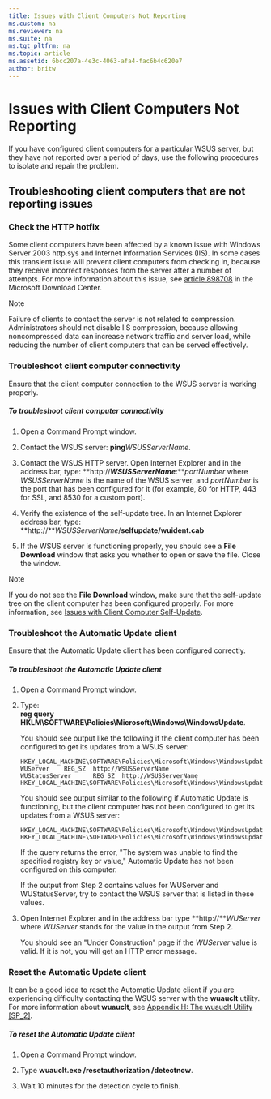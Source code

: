 ```yaml
---
title: Issues with Client Computers Not Reporting
ms.custom: na
ms.reviewer: na
ms.suite: na
ms.tgt_pltfrm: na
ms.topic: article
ms.assetid: 6bcc207a-4e3c-4063-afa4-fac6b4c620e7
author: britw
---
```

# Issues with Client Computers Not Reporting
If you have configured client computers for a particular WSUS server, but they have not reported over a period of days, use the following procedures to isolate and repair the problem.  
  
## Troubleshooting client computers that are not reporting issues  
  
### Check the HTTP hotfix  
Some client computers have been affected by a known issue with Windows Server 2003 http.sys and Internet Information Services \(IIS\). In some cases this transient issue will prevent client computers from checking in, because they receive incorrect responses from the server after a number of attempts. For more information about this issue, see [article 898708](http://go.microsoft.com/fwlink/?LinkId=80715) in the Microsoft Download Center.  
  
> [!NOTE]  
> Failure of clients to contact the server is not related to compression. Administrators should not disable IIS compression, because allowing noncompressed data can increase network traffic and server load, while reducing the number of client computers that can be served effectively.  
  
### Troubleshoot client computer connectivity  
Ensure that the client computer connection to the WSUS server is working properly.  
  
##### To troubleshoot client computer connectivity  
  
1.  Open a Command Prompt window.  
  
2.  Contact the WSUS server: **ping***WSUSServerName*.  
  
3.  Contact the WSUS HTTP server. Open Internet Explorer and in the address bar, type: **http:\/\/***WSUSServerName***:***portNumber* where *WSUSServerName* is the name of the WSUS server, and *portNumber* is the port that has been configured for it \(for example, 80 for HTTP, 443 for SSL, and 8530 for a custom port\).  
  
4.  Verify the existence of the self\-update tree. In an Internet Explorer address bar, type: **http:\/\/***WSUSServerName*\/**selfupdate\/wuident.cab**  
  
5.  If the WSUS server is functioning properly, you should see a **File Download** window that asks you whether to open or save the file. Close the window.  
  
> [!NOTE]  
> If you do not see the **File Download** window, make sure that the self\-update tree on the client computer has been configured properly. For more information, see [Issues with Client Computer Self-Update](../Topic/Issues-with-Client-Computer-Self-Update.md).  
  
### Troubleshoot the Automatic Update client  
Ensure that the Automatic Update client has been configured correctly.  
  
##### To troubleshoot the Automatic Update client  
  
1.  Open a Command Prompt  window.  
  
2.  Type:  
    **reg query HKLM\\SOFTWARE\\Policies\\Microsoft\\Windows\\WindowsUpdate**.  
  
    You should see output like the following if the client computer has been configured to get its updates from a WSUS server:  
  
    ```  
    HKEY_LOCAL_MACHINE\SOFTWARE\Policies\Microsoft\Windows\WindowsUpdate  
    WUServer    REG_SZ  http://WSUSServerName  
    WUStatusServer      REG_SZ  http://WSUSServerName  
    HKEY_LOCAL_MACHINE\SOFTWARE\Policies\Microsoft\Windows\WindowsUpdate\AU  
    ```  
  
    You should see output similar to the following if Automatic Update is functioning, but the client computer has not been configured to get its updates from a WSUS server:  
  
    ```  
    HKEY_LOCAL_MACHINE\SOFTWARE\Policies\Microsoft\Windows\WindowsUpdate  
    HKEY_LOCAL_MACHINE\SOFTWARE\Policies\Microsoft\Windows\WindowsUpdate\AU  
    ```  
  
    If the query returns the error, "The system was unable to find the specified registry key or value," Automatic Update has not been configured on this computer.  
  
    If the output from Step 2 contains values for WUServer and WUStatusServer, try to contact the WSUS server that is listed in these values.  
  
3.  Open Internet Explorer and in the address bar type **http:\/\/***WUServer*  
    where *WUServer* stands for the value in the output from Step 2.  
  
    You should see an "Under Construction" page if the *WUServer* value is valid. If it is not, you will get an HTTP error message.  
  
### Reset the Automatic Update client  
It can be a good idea to reset the Automatic Update client if you are experiencing difficulty contacting the WSUS server with the **wuauclt** utility. For more information about **wuauclt**, see [Appendix H: The wuauclt Utility &#91;SP\_2&#93;](assetId:///7cc1c5f9-5678-4bb4-a7a6-18939dcc120c).  
  
##### To reset the Automatic Update client  
  
1.  Open a Command Prompt window.  
  
2.  Type **wuauclt.exe \/resetauthorization \/detectnow**.  
  
3.  Wait 10 minutes for the detection cycle to finish.  
  
